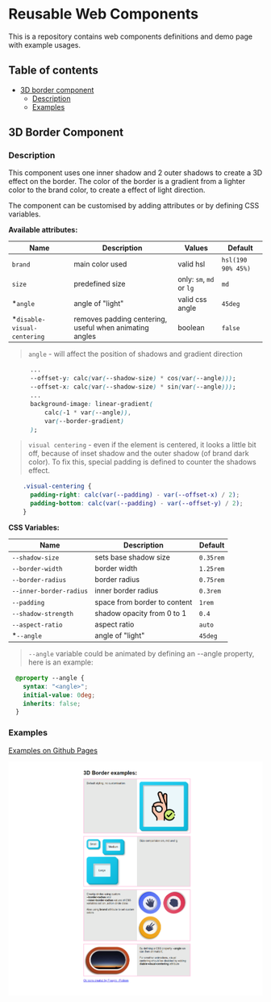 # Reusable Web Components

This is a repository contains web components definitions and demo page with example usages.

## Table of contents

- [3D border component](#3d-border-component)
  - [Description](#description)
  - [Examples](#examples)
<!-- - [My process](#my-process) -->
<!-- - [Author](#author) -->

## 3D Border Component

### Description

This component uses one inner shadow and 2 outer shadows to create a 3D effect on the border.
The color of the border is a gradient from a lighter color to the brand color, to create a effect of light direction.

The component can be customised by adding attributes or by defining CSS variables.

**Available attributes:**

| Name          | Description   | Values  | Default  |
| ------------- | ------------- | ------- | -------- |
| `brand` | main color used  | valid hsl | `hsl(190 90% 45%)`
| `size` | predefined size  | only: `sm`, `md` or `lg` | `md` |
| *`angle` | angle of "light"  | valid css angle |  `45deg` |
| *`disable-visual-centering` | removes padding centering, useful when animating angles  | boolean | `false`


> `angle` - will affect the position of shadows and gradient direction
```css
      ...
      --offset-y: calc(var(--shadow-size) * cos(var(--angle)));
      --offset-x: calc(var(--shadow-size) * sin(var(--angle)));
      ...
      background-image: linear-gradient(
          calc(-1 * var(--angle)),
          var(--border-gradient)
      );
```

> `visual centering` - even if the element is centered, it looks a little bit off, because of inset shadow and the outer shadow (of brand dark color).
To fix this, special padding is defined to counter the shadows effect.
```css
    .visual-centering {
      padding-right: calc(var(--padding) - var(--offset-x) / 2); 
      padding-bottom: calc(var(--padding) - var(--offset-y) / 2); 
    }
```

**CSS Variables:**

| Name          | Description   | Default  |
| ------------- | ------------- | -------- |
| `--shadow-size` | sets base shadow size | `0.35rem` |
| `--border-width` | border width | `1.25rem` |
| `--border-radius` | border radius | `0.75rem` |
| `--inner-border-radius` | inner border radius | `0.3rem` |
| `--padding` | space from border to content | `1rem` |
| `--shadow-strength` | shadow opacity from 0 to 1 | `0.4` |
| `--aspect-ratio` | aspect ratio  | `auto` |
| *`--angle` | angle of "light"  | `45deg` |


> `--angle` variable could be animated by defining an --angle property,
here is an example:
```css
  @property --angle {
    syntax: "<angle>";
    initial-value: 0deg;
    inherits: false;
  }
```

### Examples

[Examples on Github Pages](https://zaticpetru.github.io/reusable-web-components/)

![](screenshots/border-3d-examples.png)



